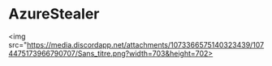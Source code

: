 # AzureStealer
<img src="https://media.discordapp.net/attachments/1073366575140323439/1074475173966790707/Sans_titre.png?width=703&height=702>

